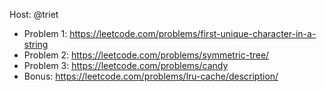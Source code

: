 Host: @triet 

- Problem 1: https://leetcode.com/problems/first-unique-character-in-a-string
- Problem 2: https://leetcode.com/problems/symmetric-tree/
- Problem 3: https://leetcode.com/problems/candy
- Bonus: https://leetcode.com/problems/lru-cache/description/
